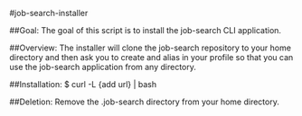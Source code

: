#job-search-installer

##Goal:
	The goal of this script is to install the job-search CLI application.

##Overview:
	The installer will clone the job-search repository to your home directory and then ask you to create and alias in your profile so that you can use the job-search application from any directory.

##Installation:
	$ curl -L {add url} | bash

##Deletion:
	Remove the .job-search directory from your home directory.